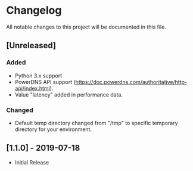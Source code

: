 # Changelog
All notable changes to this project will be documented in this file.

## [Unreleased]
### Added
- Python 3.x support
- PowerDNS API support (https://doc.powerdns.com/authoritative/http-api/index.html).
- Value "latency" added in performance data.
### Changed
- Default temp directory changed from "/tmp" to specific temporary directory for your environment.

## [1.1.0] - 2019-07-18
- Initial Release

